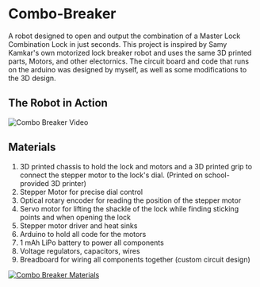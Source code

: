 # Combo-Breaker
A robot designed to open and output the combination of a Master Lock Combination Lock in just seconds. This project is inspired by Samy Kamkar's own motorized lock breaker robot and uses the same 3D printed parts, Motors, and other electornics. The circuit board and code that runs on the arduino was designed by myself, as well as some modifications to the 3D design.

## The Robot in Action
![Combo Breaker Video](https://media.giphy.com/media/DZKUKwuAUVfaK6rwh7/giphy.gif)
## Materials
1. 3D printed chassis to hold the lock and motors and a 3D printed grip to connect the stepper motor to the lock's dial. (Printed on school-provided 3D printer) 
2. Stepper Motor for precise dial control 
3. Optical rotary encoder for reading the position of the stepper motor 
4. Servo motor for lifting the shackle of the lock while finding sticking points and when opening the lock 
5. Stepper motor driver and heat sinks 
6. Arduino to hold all code for the motors 
7. 1 mAh LiPo battery to power all components 
8. Voltage regulators, capacitors, wires 
9. Breadboard for wiring all components together (custom circuit design)

[![Combo Breaker Materials](https://i.imgur.com/QN6JWPz.jpg)](https://i.imgur.com/QN6JWPz.jpg)
